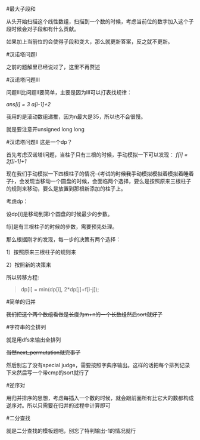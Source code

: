 ﻿#最大子段和从头开始扫描这个线性数组，扫描到一个数的时候，考虑当前位的数字加入这个子段时候会对子段和有什么贡献。如果加上当前位的会使得子段和变大，那么就更新答案，反之就不更新。#汉诺塔问题I之前的题解里已经说过了，这里不再赘述#汉诺塔问题III问题III比问题II要简单，主要是因为III可以打表找规律：*ans[i] = 3 a[i-1]+2*我用的是滚动数组递推，因为n最大是35，所以也不会很慢。就是要注意开unsigned long long#汉诺塔问题II这是一个dp？首先考虑汉诺塔I问题，当柱子只有三根的时候，手动模拟一下可以发现： *f[i] = 2f[i-1]+1* 现在我们手动模拟一下四根柱子的情况~~（考试的时候我手动模拟模拟着模拟着睡着了）~~，会发现当移动一个圆盘的时候，会面临两个选择，要么是按照原来三根柱子的规则来移动，要么是放置到那根新添加的柱子上。考虑dp：设dp[i]是移动到第i个圆盘的时候最少的步数。f[i]是有三根柱子的时候的步数，需要预先处理。那么根据刚才的发现，每一步的决策有两个选择：1）按照原来三根柱子的规则来2）按照新的决策来所以转移方程:>dp[i] = min(dp[i], 2*dp[j]+f[i-j]);#简单的归并~~我们把这个两个数组看做是长度为m+n的一个长数组然后sort就好了~~#字符串的全排列就是用dfs来输出全排列~~当然next_permutation就完事了~~然后别忘了没有special judge，需要按照字典序输出。这样的话把每个排列记录下来然后写一个带cmp的sort就行了#逆序对用归并排序的思想，考虑每插入一个数的时候，就会跟前面所有比它大的数都构成逆序对。所以只需要在归并的过程中计算即可#二分查找就是二分查找的模板题吧，别忘了特判输出-1的情况就行